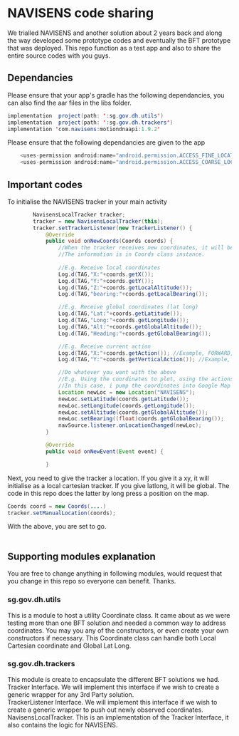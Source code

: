 # NAVISENS code sharing
We trialled NAVISENS and another solution about 2 years back and along the way developed some prototype codes and eventually the BFT prototype that was deployed. This repo function as a test app and also to share the entire source codes with you guys. 

## Dependancies
Please ensure that your app's gradle has the following dependancies, you can also find the aar files in the libs folder.<br>
```java
implementation  project(path: ':sg.gov.dh.utils')
implementation  project(path: ':sg.gov.dh.trackers')
implementation 'com.navisens:motiondnaapi:1.9.2'
```

Please ensure that the following dependancies are given to the app
```java
    <uses-permission android:name="android.permission.ACCESS_FINE_LOCATION" />
    <uses-permission android:name="android.permission.ACCESS_COARSE_LOCATION" />
```

## Important codes
To initialise the NAVISENS tracker in your main activity
```java
        NavisensLocalTracker tracker;
        tracker = new NavisensLocalTracker(this);
        tracker.setTrackerListener(new TrackerListener() {
            @Override
            public void onNewCoords(Coords coords) {
                //When the tracker receives new coordinates, it will be pushed in this onNewCoords method. 
                //The information is in Coords class instance.
                
                //E.g. Receive local coordinates
                Log.d(TAG,"X:"+coords.getX());
                Log.d(TAG,"Y:"+coords.getY());
                Log.d(TAG,"Z:"+coords.getLocalAltitude());
                Log.d(TAG,"bearing:"+coords.getLocalBearing());

                //E.g. Receive global coordinates (lat long)
                Log.d(TAG,"Lat:"+coords.getLatitude());
                Log.d(TAG,"Long:"+coords.getLongitude());
                Log.d(TAG,"Alt:"+coords.getGlobalAltitude());
                Log.d(TAG,"Heading:"+coords.getGlobalBearing());

                //E.g. Receive current action
                Log.d(TAG,"X:"+coords.getAction()); //Example, FORWARD, FIDGETING, STATIONARY
                Log.d(TAG,"Y:"+coords.getVerticalAction()); //Example, VERTICAL_STATUS_STAIRS_UP, VERTICAL_STATUS_STAIRS_DOWN

                //Do whatever you want with the above
                //E.g. Using the coordinates to plot, using the actions to show animation...etc.
                //In this case, i pump the coordinates into Google Map's LocationSource.
                Location newLoc = new Location("NAVISENS");
                newLoc.setLatitude(coords.getLatitude());
                newLoc.setLongitude(coords.getLongitude());
                newLoc.setAltitude(coords.getGlobalAltitude());
                newLoc.setBearing((float)coords.getGlobalBearing());
                navSource.listener.onLocationChanged(newLoc);
            }

            @Override
            public void onNewEvent(Event event) {

            }
```
Next, you need to give the tracker a location. If you give it a xy, it will initialise as a local cartesian tracker. If you give latlong, it will be global. The code in this repo does the latter by long press a position on the map.
```java
Coords coord = new Coords(....)
tracker.setManualLocation(coords);
```
With the above, you are set to go.
<br>
<br>
## Supporting modules explanation
You are free to change anything in following modules, would request that you change in this repo so everyone can benefit. Thanks.
<br>
### sg.gov.dh.utils
This is a module to host a utility Coordinate class. It came about as we were testing more than one BFT solution and needed a common way to address coordinates.
You may you any of the constructors, or even create your own constructors if necessary. This Coordinate class can handle both Local Cartesian coordinate and Global Lat Long.

### sg.gov.dh.trackers
This module is create to encapsulate the different BFT solutions we had. <br>
Tracker Interface. We will implement this interface if we wish to create a generic wrapper for any 3rd Party solution. <br>
TrackerListener Interface. We will implement this interface if we wish to create a generic wrapper to push out newly observed coordinates.<br>
NavisensLocalTracker. This is an implementation of the Tracker Interface, it also contains the logic for NAVISENS.
